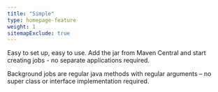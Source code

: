 ```yaml
---
title: "Simple"
type: homepage-feature
weight: 1
sitemapExclude: true
---
```

Easy to set up, easy to use. Add the jar from Maven Central and start creating jobs - no separate applications required.

Background jobs are regular java methods with regular arguments – no super class or interface implementation required.